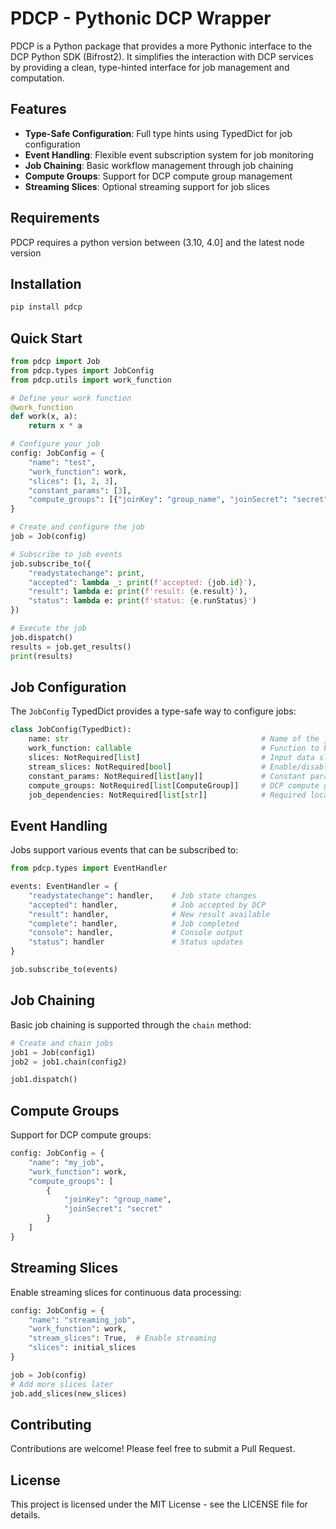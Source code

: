 # PDCP - Pythonic DCP Wrapper

PDCP is a Python package that provides a more Pythonic interface to the DCP Python SDK (Bifrost2). It simplifies the interaction with DCP services by providing a clean, type-hinted interface for job management and computation.

## Features

- **Type-Safe Configuration**: Full type hints using TypedDict for job configuration
- **Event Handling**: Flexible event subscription system for job monitoring
- **Job Chaining**: Basic workflow management through job chaining
- **Compute Groups**: Support for DCP compute group management
- **Streaming Slices**: Optional streaming support for job slices

## Requirements
PDCP requires a python version between (3.10, 4.0] and the latest node version

## Installation

```bash
pip install pdcp
```

## Quick Start

```python
from pdcp import Job
from pdcp.types import JobConfig
from pdcp.utils import work_function

# Define your work function
@work_function
def work(x, a):
    return x * a

# Configure your job
config: JobConfig = {   
    "name": "test",
    "work_function": work,
    "slices": [1, 2, 3],
    "constant_params": [3],
    "compute_groups": [{"joinKey": "group_name", "joinSecret": "secret"}]
}

# Create and configure the job
job = Job(config)

# Subscribe to job events
job.subscribe_to({
    "readystatechange": print,
    "accepted": lambda _: print(f'accepted: {job.id}'),
    "result": lambda e: print(f'result: {e.result}'),
    "status": lambda e: print(f'status: {e.runStatus}')
})

# Execute the job
job.dispatch()
results = job.get_results()
print(results)
```

## Job Configuration

The `JobConfig` TypedDict provides a type-safe way to configure jobs:

```python
class JobConfig(TypedDict):
    name: str                                           # Name of the job
    work_function: callable                             # Function to be executed
    slices: NotRequired[list]                           # Input data slices
    stream_slices: NotRequired[bool]                    # Enable/disable slice streaming
    constant_params: NotRequired[list[any]]             # Constant parameters for work function
    compute_groups: NotRequired[list[ComputeGroup]]     # DCP compute groups
    job_dependencies: NotRequired[list[str]]            # Required local dependencies
```

## Event Handling

Jobs support various events that can be subscribed to:

```python
from pdcp.types import EventHandler

events: EventHandler = {
    "readystatechange": handler,    # Job state changes
    "accepted": handler,            # Job accepted by DCP
    "result": handler,              # New result available
    "complete": handler,            # Job completed
    "console": handler,             # Console output
    "status": handler               # Status updates
}

job.subscribe_to(events)
```

## Job Chaining

Basic job chaining is supported through the `chain` method:

```python
# Create and chain jobs
job1 = Job(config1)
job2 = job1.chain(config2)

job1.dispatch()
```

## Compute Groups

Support for DCP compute groups:

```python
config: JobConfig = {
    "name": "my_job",
    "work_function": work,
    "compute_groups": [
        {
            "joinKey": "group_name",
            "joinSecret": "secret"
        }
    ]
}
```

## Streaming Slices

Enable streaming slices for continuous data processing:

```python
config: JobConfig = {
    "name": "streaming_job",
    "work_function": work,
    "stream_slices": True,  # Enable streaming
    "slices": initial_slices
}

job = Job(config)
# Add more slices later
job.add_slices(new_slices)
```

## Contributing

Contributions are welcome! Please feel free to submit a Pull Request.

## License

This project is licensed under the MIT License - see the LICENSE file for details.
